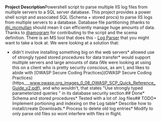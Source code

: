 **Project Description**Powershell script to parse multiple IIS log files from multiple servers to a SQL server database.
This project provides a power shell script and associated SQL (Schema + stored procs) to parse IIS logs from multiple servers to a database.
Database file partitioning (thanks to [@j_mcmullan](https://twitter.com/j_mcmullan) should mean it can efficiently manage huge amounts of data.
Thanks to [@amogram](https://twitter.com/amogram) for contributing to the script and the scema definition.
There is an MS tool that does this - [Log Parser](https://www.iis.net/downloads/community/2010/04/log-parser-22) that you might want to take a look at.
We were looking at a solution that:
* didn't involve installing something big on the web servers* allowed use of strongly typed stored procedures for data transfer* would support multiple servers and large amounts of data
(We were looking at using this on a client who is pretty security conscious, as am I, and likes to abide with [OWASP Secure Coding Practices](OWASP Secure Coding Practices)(https___www.owasp.org_images_0_08_OWASP_SCP_Quick_Reference_Guide_v2.pdf), and who wouldn't, that states "Use strongly typed parameterized queries " in its database security section.## Done* Schema and stored procedures* Tested with a lot of .log files## TODO* Implement portioning and indexing on the Log table* Describe how to install/create Downloads.* Process to delete old log entries* Modify to only parse old files so wont interfere with files in flight.
